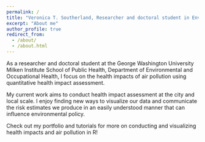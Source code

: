 ```yaml
---
permalink: /
title: "Veronica T. Southerland, Researcher and doctoral student in Environmental Health"
excerpt: "About me"
author_profile: true
redirect_from: 
  - /about/
  - /about.html
---
```


As a researcher and doctoral student at the George Washington University Milken Institute School of Public Health, Department of Environmental and Occupational Health, I focus on the health impacts of air pollution using quantitative health impact assessment. 

My current work aims to conduct health impact assessment at the city and local scale. I enjoy finding new ways to visualize our data and communicate the risk estimates we produce in an easily understood manner that can influence environmental policy.

Check out my portfolio and tutorials for more on conducting and visualizing health impacts and air pollution in R!

